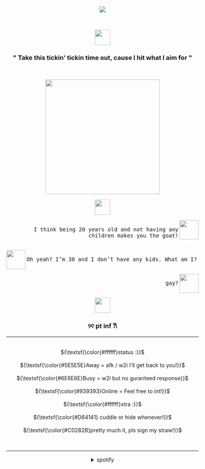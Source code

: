 
<br> <p align="center">![](https://komarev.com/ghpvc/?username=kon3l&label=✦&color=D64141)</p>

<br>
<p align="center">
      <img height=40 src="[https://github.com/user-attachments/assets/dfca7c07-1b9b-4637-89c2-12c8c945b3b0](https://files.catbox.moe/6adrdg.png)">
    </p>
 <h3 align="center">          
" Take this tickin' tickin time out, cause I hit what I aim for "    
 </h3>
<br>
<p align="center">
      <img height=300 src="https://files.catbox.moe/6adrdg.png">
    </p>

<p align="center">
      <img height=40 src="https://github.com/user-attachments/assets/687e586c-ced1-488a-8088-e1f036f6e57c">
</p>
 <p align="right"> <img src="https://cdn.discordapp.com/attachments/968691595958435920/1353541607848280155/Untitled34_20250323203104.png?ex=67e2075a&is=67e0b5da&hm=cb74593a6b6133d7874d6a21226117a85afe2a9cfd1e61d4e0d5d99aa8a228e1&" width="50" height="50" align="right"> <kbd align="right"><br>I think being 20 years old and not having any children makes you the goat!<br>&nbsp;  </kbd></p>
<p align="left"> <img src="https://cdn.discordapp.com/attachments/968691595958435920/1353541638739329085/Untitled34_20250323202921.png?ex=67e20762&is=67e0b5e2&hm=5b4e770014e6299a48ab6c9a3262be3c3620c013f14829f8366ad633ee0f679e&" width="50" height="50" align="left"> <kbd><br>Oh yeah? I’m 30 and I don’t have any kids. What am I?<br>&nbsp;  </kbd> </p>  
 <p align="right"> <img src="https://cdn.discordapp.com/attachments/968691595958435920/1353541639137918996/Untitled34_20250323202912.png?ex=67e20762&is=67e0b5e2&hm=0c7803f6c8c12768e2845f52c531f2d2dfc85875ef789d9b748d1345db01802f&" width="50" height="50" align="right"> <kbd align="right"><br>gay?<br>&nbsp;  </kbd></p>
 
<p align="center">   <img height=40 src="https://dividers.crd.co/assets/images/gallery09/c315652e.gif?v=05d33f91">
</p>
<h3 align="center">          
୨୧  pt inf  𐙚   
 </h3>   
 <hr class="solid">
<p align="center"> 
   <br> ${\textsf{\color{#ffffff}status :}}$
   <br>
   <br> ${\textsf{\color{#5E5E5E}Away = afk / w2i I'll get back to you!}}$
   <br>
   <br> ${\textsf{\color{#6E6E6E}Busy = w2i but no guranteed response}}$
   <br>
   <br> ${\textsf{\color{#939393}Online = Feel free to int!}}$ 
   <br>
   <br> ${\textsf{\color{#ffffff}xtra :}}$ 
   <br>
   <br> ${\textsf{\color{#D64141} cuddle or hide whenever!}}$

   <br>
   <br> ${\textsf{\color{#C0282B}pretty much it, pls sign my straw!}}$
   <br>
   </p> 
</br>
<hr class="solid">

<div align="center">
<details>
<summary>spotify</summary>
      
[![spotify-github-profile](https://spotify-github-profile.kittinanx.com/api/view?uid=31umivrnaxahj6cwse3vgvyyx5uy&cover_image=true&theme=novatorem&show_offline=true&background_color=121212&interchange=false&bar_color=999999&bar_color_cover=false)](https://github.com/kittinan/spotify-github-profile)
<br>
